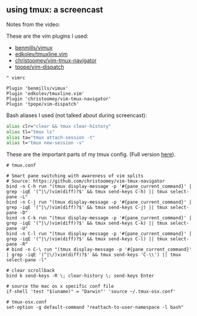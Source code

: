 using tmux: a screencast
------------------------
Notes from the video:

These are the vim plugins I used:

- [benmills/vimux](https://github.com/benmills/vimux)
- [edkolev/tmuxline.vim](https://github.com/edkolev/tmuxline.vim)
- [christoomey/vim-tmux-navigator](https://github.com/christoomey/vim-tmux-navigator)
- [tpope/vim-dispatch](https://github.com/tpope/vim-dispatch)

```viml
" vimrc

Plugin 'benmills/vimux'
Plugin 'edkolev/tmuxline.vim'
Plugin 'christoomey/vim-tmux-navigator'
Plugin 'tpope/vim-dispatch'
```

Bash aliases I used (not talked about during screencast):

```bash
alias clr="clear && tmux clear-history"
alias tl="tmux ls"
alias ta="tmux attach-session -t"
alias t="tmux new-session -s"
```

These are the important parts of my tmux config. (Full version
[here][tmux.conf]).

```
# tmux.conf

# Smart pane switching with awareness of vim splits
# Source: https://github.com/christoomey/vim-tmux-navigator
bind -n C-h run "(tmux display-message -p '#{pane_current_command}' | grep -iqE '(^|\/)vim(diff)?$' && tmux send-keys C-h) || tmux select-pane -L"
bind -n C-j run "(tmux display-message -p '#{pane_current_command}' | grep -iqE '(^|\/)vim(diff)?$' && tmux send-keys C-j) || tmux select-pane -D"
bind -n C-k run "(tmux display-message -p '#{pane_current_command}' | grep -iqE '(^|\/)vim(diff)?$' && tmux send-keys C-k) || tmux select-pane -U"
bind -n C-l run "(tmux display-message -p '#{pane_current_command}' | grep -iqE '(^|\/)vim(diff)?$' && tmux send-keys C-l) || tmux select-pane -R"
# bind -n C-\ run "(tmux display-message -p '#{pane_current_command}' | grep -iqE '(^|\/)vim(diff)?$' && tmux send-keys 'C-\\') || tmux select-pane -l"

# clear scrollback
bind k send-keys -R \; clear-history \; send-keys Enter

# source the mac os x specific conf file
if-shell 'test "$(uname)" = "Darwin"' 'source ~/.tmux-osx.conf'
```

```
# tmux-osx.conf
set-option -g default-command "reattach-to-user-namespace -l bash"
```

[tmux.conf]: https://github.com/ciarand/phoenix/tree/master/dotfiles/tmux.conf
